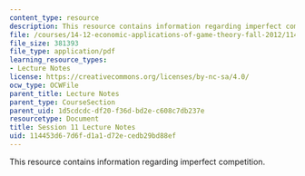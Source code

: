 ```yaml
---
content_type: resource
description: This resource contains information regarding imperfect competition.
file: /courses/14-12-economic-applications-of-game-theory-fall-2012/114453d67d6fd1a1d72ecedb29bd88ef_MIT14_12F12_chapter11.pdf
file_size: 381393
file_type: application/pdf
learning_resource_types:
- Lecture Notes
license: https://creativecommons.org/licenses/by-nc-sa/4.0/
ocw_type: OCWFile
parent_title: Lecture Notes
parent_type: CourseSection
parent_uid: 1d5cdcdc-df20-f36d-bd2e-c608c7db237e
resourcetype: Document
title: Session 11 Lecture Notes
uid: 114453d6-7d6f-d1a1-d72e-cedb29bd88ef
---
```

This resource contains information regarding imperfect competition.